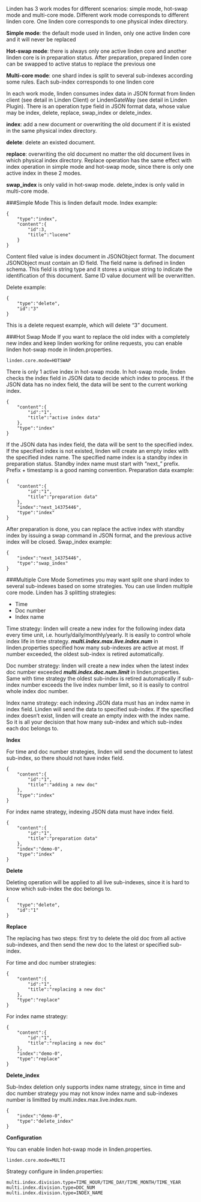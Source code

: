Linden has 3 work modes for different scenarios: simple mode, hot-swap mode and multi-core mode. Different work mode corresponds to different linden core. One linden core corresponds to one physical index directory. 

**Simple mode**: the default mode used in linden, only one active linden core and it will never be replaced

**Hot-swap mode**: there is always only one active linden core and another linden core is in preparation status. After preparation, prepared linden core can be swapped to active status to replace the previous one

**Multi-core mode**: one shard index is split to several sub-indexes according some rules. Each sub-index corresponds to one linden core
 
In each work mode, linden consumes index data in JSON format from linden client (see detail in Linden Client) or LindenGateWay (see detail in Linden Plugin).
There is an operation type field in JSON format data, whose value may be index, delete, replace, swap\_index or delete\_index.

**index**: add a new document or overwriting the old document if it is existed in the same physical index directory.

**delete**: delete an existed document.

**replace**: overwriting the old document no matter the old document lives in which physical index directory.  Replace operation has the same effect with index operation in simple mode and hot-swap mode, since there is only one active index in these 2 modes.

**swap\_index** is only valid in hot-swap mode.
delete\_index is only valid in multi-core mode. 

###Simple Mode
This is linden default mode.
Index example:

	{
	    "type":"index",
	    "content":{
	        "id":3,
	        "title":"lucene"
	    }
	}
 
Content filed value is index document in JSONObject format. The document JSONObject must contain an ID field. The field name is defined in linden schema. This field is string type and it stores a unique string to indicate the identification of this document.  Same ID value document will be overwritten.
 
Delete example:

	{
	    "type":"delete",
	    "id":"3"
	}
	
This is a delete request example, which will delete “3” document.
 
###Hot Swap Mode
If you want to replace the old index with a completely new index and keep linden working for online requests, you can enable linden hot-swap mode in linden.properties.

	linden.core.mode=HOTSWAP
 
There is only 1 active index in hot-swap mode. In hot-swap mode, linden checks the index field in JSON data to decide which index to process.
If the JSON data has no index field, the data will be sent to the current working index. 
 
	{
	    "content":{
	        "id":"1",
	        "title":"active index data"
	    },
	    "type":"index"
	}
 
If the JSON data has index field, the data will be sent to the specified index. If the specified index is not existed, linden will create an empty index with the specified index name. The specified name index is a standby index in preparation status. Standby index name must start with “next\_” prefix.  Prefix + timestamp is a good naming convention.  Preparation data example:

	{
	    "content":{
	        "id":"1",
	        "title":"preparation data"
	    },
	    "index":"next_14375446",
	    "type":"index"
	}
 
 
After preparation is done, you can replace the active index with standby index by issuing a swap command in JSON format, and the previous active index will be closed.
Swap_index example:

	{
	    "index":"next_14375446",
	    "type":"swap_index"
	}
 
###Multiple Core Mode
Sometimes you may want split one shard index to several sub-indexes based on some strategies. You can use linden multiple core mode.
Linden has 3 splitting strategies:

* Time
* Doc number
* Index name
 
Time strategy: linden will create a new index for the following index data every time unit, i.e. hourly/daily/monthly/yearly. It is easily to control whole index life in time strategy. ***multi.index.max.live.index.num*** in linden.properties specified how many sub-indexes are active at most. If number exceeded, the oldest sub-index is retired automatically.
 
Doc number strategy: linden will create a new index when the latest index doc number exceeded ***multi.index.doc.num.limit*** in linden.properties. Same with time strategy the oldest sub-index is retired automatically if sub-index number exceeds the live index number limit, so it is easily to control whole index doc number.
 
Index name strategy: each indexing JSON data must has an index name in index field. Linden will send the data to specified sub-index. If the specified index doesn’t exist, linden will create an empty index with the index name. So it is all your decision that how many sub-index and which sub-index each doc belongs to.
 
**Index**

For time and doc number strategies, linden will send the document to latest sub-index, so there should not have index field.

	{
	    "content":{
	        "id":"1",
	        "title":"adding a new doc"
	    },
	    "type":"index"
	}
 
For index name strategy, indexing JSON data must have index field.

	{
	    "content":{
	        "id":"1",
	        "title":"preparation data"
	    },
	    "index":"demo-0",
	    "type":"index"
	}
 
**Delete**

Deleting operation will be applied to all live sub-indexes, since it is hard to know which sub-index the doc belongs to.

	{
	    "type":"delete",
	    "id":"1"
	}
 
**Replace**

The replacing has two steps: first try to delete the old doc from all active sub-indexes, and then send the new doc to the latest or specified sub-index.

For time and doc number strategies:

	{
	    "content":{
	        "id":"1",
	        "title":"replacing a new doc"
	    },
	    "type":"replace"
	}
 
For index name strategy:

	{
	    "content":{
	        "id":"1",
	        "title":"replacing a new doc"
	    },
	    "index":"demo-0",
	    "type":"replace"
	}
 
**Delete_index**

Sub-Index deletion only supports index name strategy, since in time and doc number strategy you may not know index name and sub-indexes number is limitted by multi.index.max.live.index.num.
 
	{
	    "index":"demo-0",
	    "type":"delete_index"
	}
 
**Configuration**

You can enable linden hot-swap mode in linden.properties.
	
	linden.core.mode=MULTI
 
Strategy configure in linden.properties:
	
	multi.index.division.type=TIME_HOUR/TIME_DAY/TIME_MONTH/TIME_YEAR
	multi.index.division.type=DOC_NUM
	multi.index.division.type=INDEX_NAME
 
